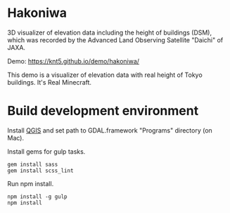 # Hakoniwa

3D visualizer of elevation data including the height of buildings (DSM), which was recorded by the Advanced Land Observing Satellite "Daichi" of JAXA.

Demo: https://knt5.github.io/demo/hakoniwa/

This demo is a visualizer of elevation data with real height of Tokyo buildings. It's Real Minecraft.

# Build development environment

Install [QGIS](http://www.qgis.org/) and set path to GDAL.framework "Programs" directory (on Mac).

Install gems for gulp tasks.

```
gem install sass
gem install scss_lint
```

Run npm install.

```
npm install -g gulp
npm install
```
